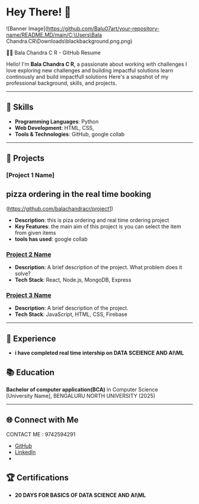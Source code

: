 # Hey There! 🫳

![Banner Image](https://github.com/Balu07art/your-repository-name/README.MD/main/C:\Users\Bala Chandra.CR\Downloads\blackbackground.png.png)

 🧑‍💻 Bala Chandra C R - GitHub Resume

Hello! I'm **Bala Chandra C R**, a passionate about working with challenges  I love exploring new challenges and building impactful solutions learn continously and build impactfull solutions Here's a snapshot of my professional background, skills, and projects.

---

## 🔑 Skills

- **Programming Languages**: Python
- **Web Development**:  HTML, CSS,
- **Tools & Technologies**:  GitHub, google collab

---

## 🚀 Projects

### [Project 1 Name] 
## pizza ordering in the real time booking 
(https://github.com/balachandracr/project1)
- **Description**: this is piza ordering and real time ordering project 
- **Key Features**: the main aim of this project is you can select the item from given items
- **tools has used**: google collab

### [Project 2 Name](https://github.com/balachandracr/project2)
- **Description**: A brief description of the project. What problem does it solve?
- **Tech Stack**: React, Node.js, MongoDB, Express

### [Project 3 Name](https://github.com/balachandracr/project3)
- **Description**: A brief description of the project.
- **Tech Stack**: JavaScript, HTML, CSS, Firebase

---

## 💼 Experience

- **i have completed real time intership on DATA SCEIENCE AND AI\ML**

## 📚 Education

**Bachelor of computer application(BCA)** in Computer Science  
[University Name], BENGALURU NORTH UNIVERSITY (2025)

---

## 🌐 Connect with Me

 CONTACT ME : 9742594291
- [GitHub](https://github.com/balachandracr)
- [LinkedIn](https://www.linkedin.com/in/balachandracr)
- 
## 🏆 Certifications

- **20 DAYS FOR BASICS OF DATA SCIENCE AND AI\ML**

